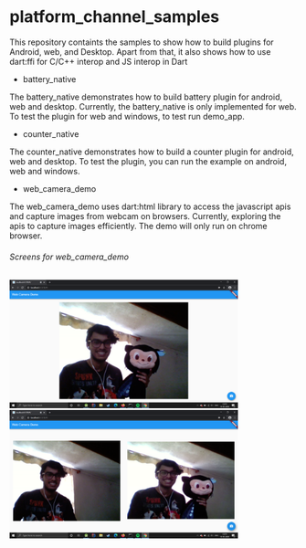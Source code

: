 # platform_channel_samples
This repository containts the samples to show how to build plugins for Android, web, and Desktop. Apart from that, it also shows how to use dart:ffi for C/C++ interop and JS interop in Dart

- battery_native

The battery_native demonstrates how to build battery plugin for android, web and desktop. Currently, the battery_native is only implemented for web. To test the plugin for web and windows, to test run demo_app.

- counter_native

The counter_native demonstrates how to build a counter plugin for android, web and desktop. To test the plugin, you can run the example on android, web and windows.

- web_camera_demo

The web_camera_demo uses dart:html library to access the javascript apis and capture images from webcam on browsers. Currently, exploring the apis to capture images efficiently. The demo will only run on chrome browser.

<h6> Screens for web_camera_demo </h6>

<img src="https://github.com/AyushBherwani1998/platform_channel_samples/blob/master/web_camera_demo/screenshots/Screenshot%20(144).png" width=400>
<img src="https://github.com/AyushBherwani1998/platform_channel_samples/blob/master/web_camera_demo/screenshots/Screenshot%20(145).png" width=400>
